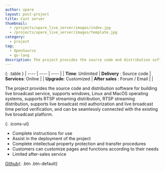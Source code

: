```yaml
---
author: upare
layout: post-project
title: Cast server
thumbnail: 
  - /projects/upare_live_server/images/index.jpg
  - /projects/upare_live_server/images/template.jpg
category: 
  - project
tag:
  - OpenSource
  - go-lang
description: The project provides the source code and distribution software for building live broadcast service, supports  windows, Linux and MacOS operating systems, supports RTSP streaming distribution, RTSP streaming distribution, supports live broadcast mid authorization and live broadcast time period verification, and can be seamlessly connected with the existing live broadcast platform.  
---
```

{:  .table }
| ---- | ---- | ---- |
| **Time**:  Unlimited  |  **Delivery** :  Source code  |  **Services**:  Online |
| **Upgrade**:  Customized  |  **After sales** :  Forum / Email  | |

The project provides the source code and distribution software for building live broadcast service, supports  windows, Linux and MacOS operating systems, supports RTSP streaming distribution, RTSP streaming distribution, supports live broadcast mid authorization and live broadcast time period verification, and can be seamlessly connected with the existing live broadcast platform. 

{: .icons-ul}
- Complete instructions for use
- Assist in the deployment of the project
- Complete intellectual property protection and transfer procedures
- Customers can customize pages and functions according to their needs
- Limited after-sales service


[Github](https://github.com/hallwann/EasyDarwinMysql){: .btn .btn-default}